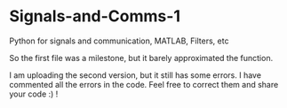 # Signals-and-Comms-1
Python for signals and communication, MATLAB, Filters, etc


So the first file was a milestone, but it barely approximated the function.

I am uploading the second version, but it still has some errors. I have commented all the errors in the code.
Feel free to correct them and share your code :) !
